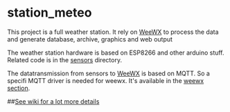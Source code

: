 # station_meteo

This project is a full weather station.
It rely on [WeeWX](http://weewx.com/) to process the data and generate database, archive, graphics and web output

The weather station hardware is based on ESP8266 and other arduino stuff.
Related code is in the [sensors](./sensors) directory.

The datatransmission from sensors to [WeeWX](http://weewx.com/) is based on MQTT. So a specifi MQTT driver is needed for weewx.
It's available in the [weewx section](./weewx).


##[See wiki for a lot more details](https://github.com/bonjour81/station_meteo/wiki)
